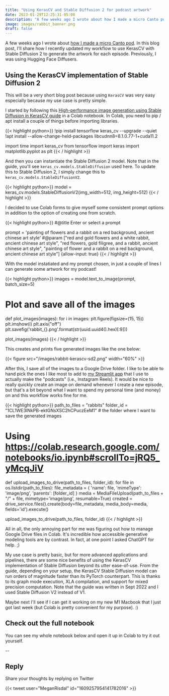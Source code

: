 ```yaml
---
title: "Using KerasCV and Stable Diffusion 2 for podcast artwork"
date: 2023-01-29T12:25:31-05:00
description: "A few weeks ago I wrote about how I made a micro Canto pod. In this blog post, I'll share how I recently updated my workflow to use KerasCV with Stable Diffusion 2 to generate the artwork for each episode."
image: images/rabbit_banner.png
draft: false
---
```


A few weeks ago I wrote about [how I made a micro Canto pod](https://www.meg.dev/posts/micro-canto-pod/). In this blog post, I'll share how I recently updated my workflow to use KerasCV with Stable Diffusion 2 to generate the artwork for each episode. Previously, I was using Hugging Face Diffusers.

## Using the KerasCV implementation of Stable Diffusion 2

This will be a very short blog post because using `KerasCV` was very easy especially because my use case is pretty simple.

I started by following this [High-performance image generation using Stable Diffusion in KerasCV guide](https://keras.io/guides/keras_cv/generate_images_with_stable_diffusion/) in a Colab notebook. In Colab, you need to pip / apt install a couple of things before importing libraries.

{{< highlight python>}}
!pip install tensorflow keras_cv --upgrade --quiet
!apt install --allow-change-held-packages libcudnn8=8.1.0.77-1+cuda11.2

import time
import keras_cv
from tensorflow import keras
import matplotlib.pyplot as plt
{{< / highlight >}}

And then you can instantiate the Stable Diffusion 2 model. Note that in the guide, you'll see `keras_cv.models.StableDiffusion` used here. To update this to Stable Diffusion 2, I simply change this to `keras_cv.models.StableDiffusionV2`.

{{< highlight python>}}
model = keras_cv.models.StableDiffusionV2(img_width=512, img_height=512)
{{< / highlight >}}

I decided to use Colab forms to give myself some consistent prompt options in addition to the option of creating one from scratch.

{{< highlight python>}}
#@title Enter or select a prompt

prompt = 'painting of flowers and a rabbit on a red background, ancient chinese art style' #@param ["red and gold flowers and a white rabbit, ancient chinese art style", "red flowers, gold filigree, and a rabbit, ancient chinese art style", "painting of flower and a rabbit on a red background, ancient chinese art style"] {allow-input: true}
{{< / highlight >}}

With the model instatiated and my prompt chosen, in just a couple of lines I can generate some artwork for my podcast!

{{< highlight python>}}
images = model.text_to_image(prompt, batch_size=5)

# Plot and save all of the images
def plot_images(images):
    for i in images:
      plt.figure(figsize=(15, 15))
      plt.imshow(i)
      plt.axis("off")
      plt.savefig('rabbit_{}.png'.format(str(uuid.uuid4().hex)[:9]))

plot_images(images)
{{< / highlight >}}

This creates and prints five generated images like the one below:

{{< figure src="/images/rabbit-kerascv-sd2.png" width="60%" >}}

After this, I save all of the images to a Google Drive folder. I like to be able to hand pick the ones I like most to add to [my Streamlit app](https://www.meg.dev/pages/cantonese/) that I use to actually make the "podcasts" (i.e., Instagram Reels). It would be nice to really quickly create an image on demand whenever I create a new episode, but that's a bit beyond what I want to spend my personal time (and money) on and this workflow works fine for me.

{{< highlight python>}}
path_to_files = "rabbits"
folder_id = "1CL1WE3INkPB-ektGNsXSC2hCPuczEeM1" # the folder where I want to save the generated images

# Using https://colab.research.google.com/notebooks/io.ipynb#scrollTo=jRQ5_yMcqJiV
def upload_images_to_drive(path_to_files, folder_id):
  for file in os.listdir(path_to_files):
    file_metadata = {
      'name': file,
      'mimeType': 'image/png',
      'parents': [folder_id]
    }
    media = MediaFileUpload(path_to_files + "/" + file, 
                            mimetype='image/png',
                            resumable=True)
    created = drive_service.files().create(body=file_metadata,
                                          media_body=media,
                                          fields='id').execute()

upload_images_to_drive(path_to_files, folder_id)
{{< / highlight >}}

All in all, the only annoying part for me was figuring out how to manage Google Drive files in Colab. It's incredible how accessible generative modeling tools are by contrast. In fact, at one point I asked ChatGPT for help. ;)

My use case is pretty basic, but for more advanced applications and pipelines, there are some nice benefits of using the KerasCV implementation of Stable Diffusion beyond its utter ease-of-use. From the guide, depending on your setup, the KerasCV Stable Diffusion model can run orders of magnitude faster than its PyTorch counterpart. This is thanks to its graph mode execution, XLA compilation, and support for mixed precision computation. Note that the guide was written in Sept 2022 and I used Stable Diffusion V2 instead of V1.

Maybe next I'll see if I can get it working on my new M1 Macbook that I just got last week (but Colab is pretty convenient for my purpose). :)

## Check out the full notebook

You can see my whole notebook below and open it up in Colab to try it out yourself.

<script src="https://gist.github.com/mrisdal/9fd711fe02be5937e53b6e11a9e73264.js"></script>

-- 

## Reply

Share your thoughts by replying on Twitter

{{< tweet user="MeganRisdal" id="1609257954141782016" >}}
